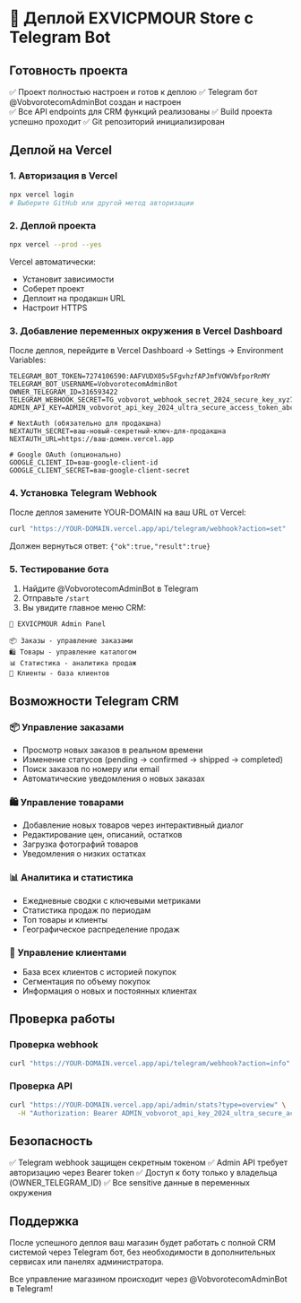 # 🚀 Деплой EXVICPMOUR Store с Telegram Bot

## Готовность проекта
✅ Проект полностью настроен и готов к деплою
✅ Telegram бот @VobvorotecomAdminBot создан и настроен  
✅ Все API endpoints для CRM функций реализованы
✅ Build проекта успешно проходит
✅ Git репозиторий инициализирован

## Деплой на Vercel

### 1. Авторизация в Vercel
```bash
npx vercel login
# Выберите GitHub или другой метод авторизации
```

### 2. Деплой проекта
```bash
npx vercel --prod --yes
```

Vercel автоматически:
- Установит зависимости
- Соберет проект
- Деплоит на продакшн URL
- Настроит HTTPS

### 3. Добавление переменных окружения в Vercel Dashboard

После деплоя, перейдите в Vercel Dashboard → Settings → Environment Variables:

```env
TELEGRAM_BOT_TOKEN=7274106590:AAFVUDX05v5FgvhzfAPJmfVOWVbfporRnMY
TELEGRAM_BOT_USERNAME=VobvorotecomAdminBot
OWNER_TELEGRAM_ID=316593422
TELEGRAM_WEBHOOK_SECRET=TG_vobvorot_webhook_secret_2024_secure_key_xyz789
ADMIN_API_KEY=ADMIN_vobvorot_api_key_2024_ultra_secure_access_token_abc123xyz

# NextAuth (обязательно для продакшна)
NEXTAUTH_SECRET=ваш-новый-секретный-ключ-для-продакшна
NEXTAUTH_URL=https://ваш-домен.vercel.app

# Google OAuth (опционально)
GOOGLE_CLIENT_ID=ваш-google-client-id
GOOGLE_CLIENT_SECRET=ваш-google-client-secret
```

### 4. Установка Telegram Webhook

После деплоя замените YOUR-DOMAIN на ваш URL от Vercel:

```bash
curl "https://YOUR-DOMAIN.vercel.app/api/telegram/webhook?action=set"
```

Должен вернуться ответ: `{"ok":true,"result":true}`

### 5. Тестирование бота

1. Найдите @VobvorotecomAdminBot в Telegram
2. Отправьте `/start`
3. Вы увидите главное меню CRM:

```
🏪 EXVICPMOUR Admin Panel

📦 Заказы - управление заказами
🛍️ Товары - управление каталогом  
📊 Статистика - аналитика продаж
👥 Клиенты - база клиентов
```

## Возможности Telegram CRM

### 📦 Управление заказами
- Просмотр новых заказов в реальном времени
- Изменение статусов (pending → confirmed → shipped → completed)
- Поиск заказов по номеру или email
- Автоматические уведомления о новых заказах

### 🛍️ Управление товарами
- Добавление новых товаров через интерактивный диалог
- Редактирование цен, описаний, остатков
- Загрузка фотографий товаров
- Уведомления о низких остатках

### 📊 Аналитика и статистика
- Ежедневные сводки с ключевыми метриками
- Статистика продаж по периодам
- Топ товары и клиенты
- Географическое распределение продаж

### 👥 Управление клиентами
- База всех клиентов с историей покупок
- Сегментация по объему покупок
- Информация о новых и постоянных клиентах

## Проверка работы

### Проверка webhook
```bash
curl "https://YOUR-DOMAIN.vercel.app/api/telegram/webhook?action=info"
```

### Проверка API
```bash
curl "https://YOUR-DOMAIN.vercel.app/api/admin/stats?type=overview" \
  -H "Authorization: Bearer ADMIN_vobvorot_api_key_2024_ultra_secure_access_token_abc123xyz"
```

## Безопасность

✅ Telegram webhook защищен секретным токеном
✅ Admin API требует авторизацию через Bearer token
✅ Доступ к боту только у владельца (OWNER_TELEGRAM_ID)
✅ Все sensitive данные в переменных окружения

## Поддержка

После успешного деплоя ваш магазин будет работать с полной CRM системой через Telegram бот, без необходимости в дополнительных сервисах или панелях администратора.

Все управление магазином происходит через @VobvorotecomAdminBot в Telegram!